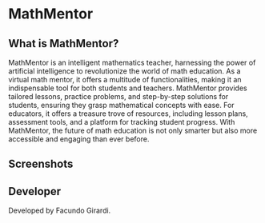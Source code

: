 # MathMentor

## What is MathMentor?
MathMentor is an intelligent mathematics teacher, harnessing the power of artificial intelligence to revolutionize the world of math education. As a virtual math mentor, it offers a multitude of functionalities, making it an indispensable tool for both students and teachers. MathMentor provides tailored lessons, practice problems, and step-by-step solutions for students, ensuring they grasp mathematical concepts with ease. For educators, it offers a treasure trove of resources, including lesson plans, assessment tools, and a platform for tracking student progress. With MathMentor, the future of math education is not only smarter but also more accessible and engaging than ever before.


## Screenshots



## Developer
Developed by Facundo Girardi.